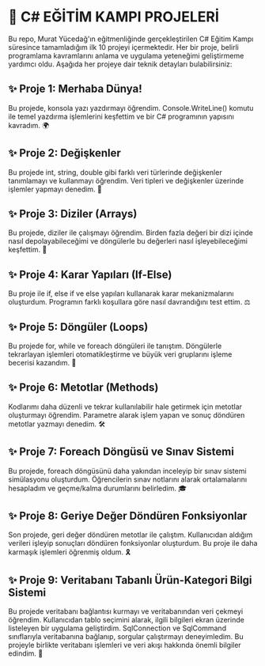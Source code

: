 # 🚀 C# EĞİTİM KAMPI PROJELERİ

Bu repo, Murat Yücedağ'ın eğitmenliğinde gerçekleştirilen C# Eğitim Kampı süresince tamamladığım ilk 10 projeyi içermektedir. Her bir proje, belirli programlama kavramlarını anlama ve uygulama yeteneğimi geliştirmeme yardımcı oldu. Aşağıda her projeye dair teknik detayları bulabilirsiniz:

## ✨ Proje 1: Merhaba Dünya!
Bu projede, konsola yazı yazdırmayı öğrendim. Console.WriteLine() komutu ile temel yazdırma işlemlerini keşfettim ve bir C# programının yapısını kavradım. 🌍

## ✨ Proje 2: Değişkenler
Bu projede int, string, double gibi farklı veri türlerinde değişkenler tanımlamayı ve kullanmayı öğrendim. Veri tipleri ve değişkenler üzerinde işlemler yapmayı denedim. 🔢

## ✨ Proje 3: Diziler (Arrays)
Bu projede, diziler ile çalışmayı öğrendim. Birden fazla değeri bir dizi içinde nasıl depolayabileceğimi ve döngülerle bu değerleri nasıl işleyebileceğimi keşfettim. 🧩

## ✨ Proje 4: Karar Yapıları (If-Else)
Bu proje ile if, else if ve else yapıları kullanarak karar mekanizmalarını oluşturdum. Programın farklı koşullara göre nasıl davrandığını test ettim. ⚖️

## ✨ Proje 5: Döngüler (Loops)
Bu projede for, while ve foreach döngüleri ile tanıştım. Döngülerle tekrarlayan işlemleri otomatikleştirme ve büyük veri gruplarını işleme becerisi kazandım. 🔄

## ✨ Proje 6: Metotlar (Methods)
Kodlarımı daha düzenli ve tekrar kullanılabilir hale getirmek için metotlar oluşturmayı öğrendim. Parametre alarak işlem yapan ve sonuç döndüren metotlar yazmayı denedim. 🛠️

## ✨ Proje 7: Foreach Döngüsü ve Sınav Sistemi
Bu projede, foreach döngüsünü daha yakından inceleyip bir sınav sistemi simülasyonu oluşturdum. Öğrencilerin sınav notlarını alarak ortalamalarını hesapladım ve geçme/kalma durumlarını belirledim. 🎓

## ✨ Proje 8: Geriye Değer Döndüren Fonksiyonlar
Son projede, geri değer döndüren metotlar ile çalıştım. Kullanıcıdan aldığım verileri işleyip sonuçları döndüren fonksiyonlar oluşturdum. Bu proje ile daha karmaşık işlemleri öğrenmiş oldum. 🎗️

## ✨ Proje 9: Veritabanı Tabanlı Ürün-Kategori Bilgi Sistemi
Bu projede veritabanı bağlantısı kurmayı ve veritabanından veri çekmeyi öğrendim. Kullanıcıdan tablo seçimini alarak, ilgili bilgileri ekran üzerinde listeleyen bir uygulama geliştirdim. SqlConnection ve SqlCommand sınıflarıyla veritabanına bağlanıp, sorgular çalıştırmayı deneyimledim. Bu projeyle birlikte veritabanı işlemleri ve veri akışı hakkında önemli bilgiler edindim. 💾
